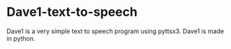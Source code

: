 # Dave1-text-to-speech
Dave1 is a very simple text to speech program using pyttsx3.
Dave1 is made in python.
